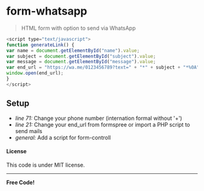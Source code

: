 # form-whatsapp

> HTML form with option to send via WhatsApp

```javascript
<script type="text/javascript">
function generateLink() {
var name = document.getElementById("name").value;
var subject = document.getElementById("subject").value;
var message = document.getElementById("message").value;
var end_url = "https://wa.me/0123456789?text=" + "*" + subject + "*%0A" + message + "%0A" + name;
window.open(end_url);
}
</script>
```

## Setup

 - *line 71:* Change your phone number (internation formal without '+')
 - *line 21:* Change your end_url from formspree or import a PHP script to send mails
 - *general:* Add a script for form-controll

#### License
This code is under MIT license.

----

**Free Code!**
